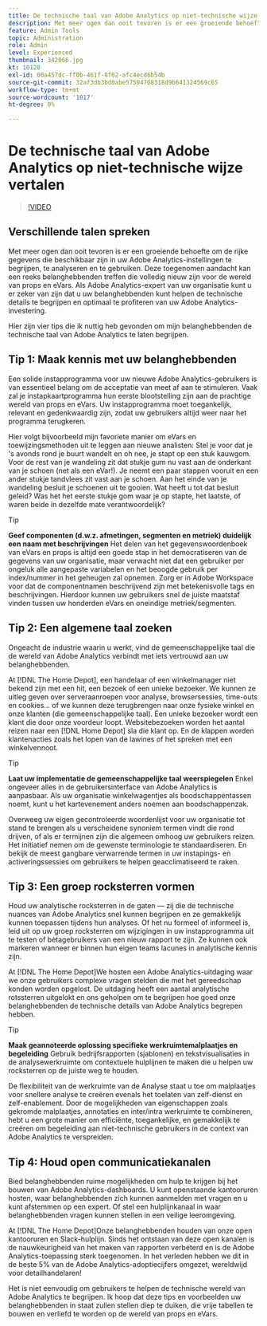 ```yaml
---
title: De technische taal van Adobe Analytics op niet-technische wijze vertalen
description: Met meer ogen dan ooit tevoren is er een groeiende behoefte om de rijke gegevens die beschikbaar zijn in uw Adobe Analytics-instellingen te begrijpen, te analyseren en te gebruiken. Deze toegenomen aandacht kan een reeks belanghebbenden treffen die volledig nieuw zijn voor de wereld van props en eVars. Als Adobe Analytics-expert van uw organisatie kunt u er zeker van zijn dat u uw belanghebbenden kunt helpen de technische details te begrijpen en optimaal te profiteren van uw Adobe Analytics-investering.
feature: Admin Tools
topic: Administration
role: Admin
level: Experienced
thumbnail: 342066.jpg
kt: 10128
exl-id: 00a457dc-ff0b-461f-8f02-afc4ecd6b54b
source-git-commit: 32af3db3bd0abe57504708318d9b641324569c65
workflow-type: tm+mt
source-wordcount: '1017'
ht-degree: 0%

---
```


# De technische taal van Adobe Analytics op niet-technische wijze vertalen

>[!VIDEO](https://video.tv.adobe.com/v/342066/?quality=12&learn=on)

## Verschillende talen spreken

Met meer ogen dan ooit tevoren is er een groeiende behoefte om de rijke gegevens die beschikbaar zijn in uw Adobe Analytics-instellingen te begrijpen, te analyseren en te gebruiken. Deze toegenomen aandacht kan een reeks belanghebbenden treffen die volledig nieuw zijn voor de wereld van props en eVars. Als Adobe Analytics-expert van uw organisatie kunt u er zeker van zijn dat u uw belanghebbenden kunt helpen de technische details te begrijpen en optimaal te profiteren van uw Adobe Analytics-investering.

Hier zijn vier tips die ik nuttig heb gevonden om mijn belanghebbenden de technische taal van Adobe Analytics te laten begrijpen.

## Tip 1: Maak kennis met uw belanghebbenden

Een solide instapprogramma voor uw nieuwe Adobe Analytics-gebruikers is van essentieel belang om de acceptatie van meet af aan te stimuleren. Vaak zal je instapkaartprogramma hun eerste blootstelling zijn aan de prachtige wereld van props en eVars. Uw instapprogramma moet toegankelijk, relevant en gedenkwaardig zijn, zodat uw gebruikers altijd weer naar het programma terugkeren.

Hier volgt bijvoorbeeld mijn favoriete manier om eVars en toewijzingsmethoden uit te leggen aan nieuwe analisten: Stel je voor dat je &#39;s avonds rond je buurt wandelt en oh nee, je stapt op een stuk kauwgom. Voor de rest van je wandeling zit dat stukje gum nu vast aan de onderkant van je schoen (net als een eVar!). Je neemt een paar stappen vooruit en een ander stukje tandvlees zit vast aan je schoen. Aan het einde van je wandeling besluit je schoenen uit te gooien. Wat heeft u tot dat besluit geleid? Was het het eerste stukje gom waar je op stapte, het laatste, of waren beide in dezelfde mate verantwoordelijk?

>[!TIP]
>
>**Geef componenten (d.w.z. afmetingen, segmenten en metriek) duidelijk een naam met beschrijvingen**
>Het delen van het gegevenswoordenboek van eVars en props is altijd een goede stap in het democratiseren van de gegevens van uw organisatie, maar verwacht niet dat een gebruiker per ongeluk alle aangepaste variabelen en het beoogde gebruik per index/nummer in het geheugen zal opnemen. Zorg er in Adobe Workspace voor dat de componentnamen beschrijvend zijn met betekenisvolle tags en beschrijvingen. Hierdoor kunnen uw gebruikers snel de juiste maatstaf vinden tussen uw honderden eVars en oneindige metriek/segmenten.

## Tip 2: Een algemene taal zoeken

Ongeacht de industrie waarin u werkt, vind de gemeenschappelijke taal die de wereld van Adobe Analytics verbindt met iets vertrouwd aan uw belanghebbenden.

At [!DNL The Home Depot], een handelaar of een winkelmanager niet bekend zijn met een hit, een bezoek of een unieke bezoeker. We kunnen ze uitleg geven over serveraanroepen voor analyse, browsersessies, time-outs en cookies... of we kunnen deze terugbrengen naar onze fysieke winkel en onze klanten (die gemeenschappelijke taal). Een unieke bezoeker wordt een klant die door onze voordeur loopt. Websitebezoeken worden het aantal reizen naar een [!DNL Home Depot] sla die klant op. En de klappen worden klantenacties zoals het lopen van de lawines of het spreken met een winkelvennoot.

>[!TIP]
>
>**Laat uw implementatie de gemeenschappelijke taal weerspiegelen**
>Enkel ongeveer alles in de gebruikersinterface van Adobe Analytics is aanpasbaar. Als uw organisatie winkelwagentjes als boodschappentassen noemt, kunt u het kartevenement anders noemen aan boodschappenzak.
>
>Overweeg uw eigen gecontroleerde woordenlijst voor uw organisatie tot stand te brengen als u verscheidene synoniem termen vindt die rond drijven, of als er termijnen zijn die algemeen omhoog uw gebruikers reizen. Het initiatief nemen om de gewenste terminologie te standaardiseren. En bekijk de meest gangbare verwarrende termen in uw instapings- en activeringssessies om gebruikers te helpen geacclimatiseerd te raken.

## Tip 3: Een groep rocksterren vormen

Houd uw analytische rocksterren in de gaten — zij die de technische nuances van Adobe Analytics snel kunnen begrijpen en ze gemakkelijk kunnen toepassen tijdens hun analyses. Of het nu formeel of informeel is, leid uit op uw groep rocksterren om wijzigingen in uw instapprogramma uit te testen of bètagebruikers van een nieuw rapport te zijn. Ze kunnen ook markeren wanneer er binnen hun eigen teams lacunes in analytische kennis zijn.

At [!DNL The Home Depot]We hosten een Adobe Analytics-uitdaging waar we onze gebruikers complexe vragen stelden die met het gereedschap konden worden opgelost. De uitdaging heeft een aantal analytische rotssterren uitgelokt en ons geholpen om te begrijpen hoe goed onze belanghebbenden de technische details van Adobe Analytics begrepen hebben.

>[!TIP]
>
>**Maak geannoteerde oplossing specifieke werkruimtemalplaatjes en begeleiding**
>Gebruik bedrijfsrapporten (sjablonen) en tekstvisualisaties in de analysewerkruimte om contextuele hulplijnen te maken die u helpen uw rocksterren op de juiste weg te houden.
>
>De flexibiliteit van de werkruimte van de Analyse staat u toe om malplaatjes voor snellere analyse te creëren evenals het toelaten van zelf-dienst en zelf-enablement. Door de mogelijkheden van eigenschappen zoals gekromde malplaatjes, annotaties en inter/intra werkruimte te combineren, hebt u een grote manier om efficiënte, toegankelijke, en gemakkelijk te creëren om begeleiding aan niet-technische gebruikers in de context van Adobe Analytics te verspreiden.

## Tip 4: Houd open communicatiekanalen

Bied belanghebbenden ruime mogelijkheden om hulp te krijgen bij het bouwen van Adobe Analytics-dashboards. U kunt openstaande kantooruren hosten, waar belanghebbenden zich kunnen aanmelden met vragen en u kunt afstemmen op een expert. Of stel een hulplijnkanaal in waar belanghebbenden vragen kunnen stellen in een veilige leeromgeving.

At [!DNL The Home Depot]Onze belanghebbenden houden van onze open kantooruren en Slack-hulplijn. Sinds het ontstaan van deze open kanalen is de nauwkeurigheid van het maken van rapporten verbeterd en is de Adobe Analytics-toepassing sterk toegenomen. In het verleden hebben we dit in de beste 5% van de Adobe Analytics-adoptiecijfers omgezet, wereldwijd voor detailhandelaren!

Het is niet eenvoudig om gebruikers te helpen de technische wereld van Adobe Analytics te begrijpen. Ik hoop dat deze tips en voorbeelden uw belanghebbenden in staat zullen stellen diep te duiken, die vrije tabellen te bouwen en verliefd te worden op de wereld van props en eVars.
